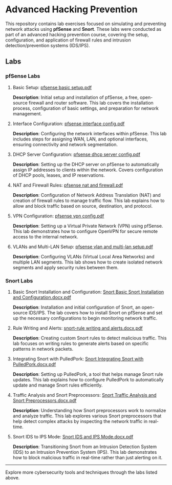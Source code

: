 # Advanced Hacking Prevention

This repository contains lab exercises focused on simulating and preventing network attacks using **pfSense** and **Snort**. These labs were conducted as part of an advanced hacking prevention course, covering the setup, configuration, and application of firewall rules and intrusion detection/prevention systems (IDS/IPS).

## Labs

### pfSense Labs

1. Basic Setup:
   [pfsense basic setup.pdf](https://github.com/user-attachments/files/17353249/pfsense.basic.setup.pdf)

    **Description**: Initial setup and installation of pfSense, a free, open-source firewall and router software. This lab covers the installation process, configuration of basic settings, and preparation for network management.

2. Interface Configuration:
   [pfsense interface config.pdf](https://github.com/user-attachments/files/17353259/pfsense.interface.config.pdf)

    **Description**: Configuring the network interfaces within pfSense. This lab includes steps for assigning WAN, LAN, and optional interfaces, ensuring connectivity and network segmentation.

3. DHCP Server Configuration:
   [pfsense dhcp server config.pdf](https://github.com/user-attachments/files/17353258/pfsense.dhcp.server.config.pdf)

    **Description**: Setting up the DHCP server on pfSense to automatically assign IP addresses to clients within the network. Covers configuration of DHCP pools, leases, and IP reservations.

4. NAT and Firewall Rules:
   [pfsense nat and firewall.pdf](https://github.com/user-attachments/files/17353260/pfsense.nat.and.firewall.pdf)

    **Description**: Configuration of Network Address Translation (NAT) and creation of firewall rules to manage traffic flow. This lab explains how to allow and block traffic based on source, destination, and protocol.

5. VPN Configuration:
    [pfsense vpn config.pdf](https://github.com/user-attachments/files/17353262/pfsense.vpn.config.pdf)

    **Description**: Setting up a Virtual Private Network (VPN) using pfSense. This lab demonstrates how to configure OpenVPN for secure remote access to the internal network.

6. VLANs and Multi-LAN Setup:
    [pfsense vlan and multi-lan setup.pdf](https://github.com/user-attachments/files/17353261/pfsense.vlan.and.multi-lan.setup.pdf)
  
   **Description**: Configuring VLANs (Virtual Local Area Networks) and multiple LAN segments. This lab shows how to create isolated network segments and apply security rules between them.

### Snort Labs

1. Basic Snort Installation and Configuration:
    [Snort Basic Snort Installation and Configuration.docx.pdf](https://github.com/user-attachments/files/17353263/Snort.Basic.Snort.Installation.and.Configuration.docx.pdf)

   **Description**: Installation and initial configuration of Snort, an open-source IDS/IPS. The lab covers how to install Snort on pfSense and set up the necessary configurations to begin monitoring network traffic.

2. Rule Writing and Alerts:
   [snort-rule writing and alerts.docx.pdf](https://github.com/user-attachments/files/17353267/snort-rule.writing.and.alerts.docx.pdf) 

   **Description**: Creating custom Snort rules to detect malicious traffic. This lab focuses on writing rules to generate alerts based on specific patterns in network packets.

3. Integrating Snort with PulledPork:
    [Snort Integrating Snort with PulledPork.docx.pdf](https://github.com/user-attachments/files/17353265/Snort.Integrating.Snort.with.PulledPork.docx.pdf)

   **Description**: Setting up PulledPork, a tool that helps manage Snort rule updates. This lab explains how to configure PulledPork to automatically update and manage Snort rules efficiently.

4. Traffic Analysis and Snort Preprocessors:
    [Snort Traffic Analysis and Snort Preprocessors.docx.pdf](https://github.com/user-attachments/files/17353266/Snort.Traffic.Analysis.and.Snort.Preprocessors.docx.pdf)
   
   **Description**: Understanding how Snort preprocessors work to normalize and analyze traffic. This lab explores various Snort preprocessors that help detect complex attacks by inspecting the network traffic in real-time.

5. Snort IDS to IPS Mode:
   [Snort IDS and IPS Mode.docx.pdf](https://github.com/user-attachments/files/17353264/Snort.IDS.and.IPS.Mode.docx.pdf)
   
   **Description**: Transitioning Snort from an Intrusion Detection System (IDS) to an Intrusion Prevention System (IPS). This lab demonstrates how to block malicious traffic in real-time rather than just alerting on it.

---

Explore more cybersecurity tools and techniques through the labs listed above.
